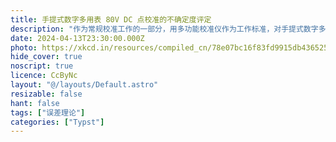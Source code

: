 ```yaml
---
title: 手提式数字多用表 80V DC 点校准的不确定度评定
description: "作为常规校准工作的一部分，用多功能校准仪作为工作标准，对手提式数字多用表（DMM）80 V DC 点进行校准，并给出一份校准证书。对被校准的量进行直接测量的校准的过程都大同小异，可以以此作为参考。"
date: 2024-04-13T23:30:00.000Z
photo: https://xkcd.in/resources/compiled_cn/78e07bc16f83fd9915db436525e0d88c.jpg
hide_cover: true
noscript: true
licence: CcByNc
layout: "@/layouts/Default.astro"
resizable: false
hant: false
tags: ["误差理论"]
categories: ["Typst"]
---
```


<object data="https://github.com/OverflowCat/blog/assets/20166026/bfbba98c-c917-401c-8637-2aa1672a198a" type="image/svg+xml" id="typst-svg" ></object>

<style>
  #typst-svg {
    margin: 0 auto;
    display: block;
    min-width: 450px;
    width: min(900px, 100%);
    /* width="499px" height="2900px" */
    aspect-ratio: 499 / 2900;
  }
</style>
